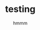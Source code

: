 ---
home: true
title: testing
subtitle: hmmm
heroImage: https://cdn.pixabay.com/photo/2019/02/04/08/38/pixel-cells-3974185_960_720.png
actionText: Learning Resource →
actionLink: /id/
---